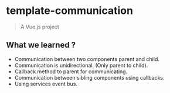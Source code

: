 # template-communication

> A Vue.js project

## What we learned ?
*   Communication between two components parent and child.
*   Communication is unidirectional. (Only parent to child).
*   Callback method to parent for communicating. 
*   Communication between sibling components using callbacks.
*   Using services event bus.
